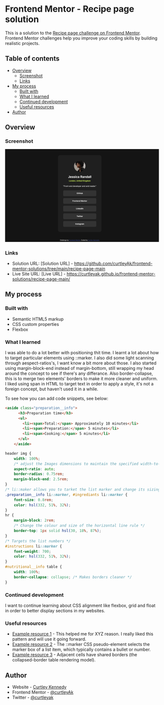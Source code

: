 # Frontend Mentor - Recipe page solution

This is a solution to the [Recipe page challenge on Frontend Mentor](https://www.frontendmentor.io/challenges/recipe-page-KiTsR8QQKm). Frontend Mentor challenges help you improve your coding skills by building realistic projects. 

## Table of contents

- [Overview](#overview)
  - [Screenshot](#screenshot)
  - [Links](#links)
- [My process](#my-process)
  - [Built with](#built-with)
  - [What I learned](#what-i-learned)
  - [Continued development](#continued-development)
  - [Useful resources](#useful-resources)
- [Author](#author)


## Overview

### Screenshot

![Project Solution Screenshot](<../social-links-profile-main/Screenshot 2025-05-04 at 13.10.57.png>)

### Links

- Solution URL: [Solution URL] - https://github.com/curtleyAk/frontend-mentor-solutions/tree/main/recipe-page-main
- Live Site URL: [Live URL] - https://curtleyak.github.io/frontend-mentor-solutions/recipe-page-main/

## My process

### Built with

- Semantic HTML5 markup
- CSS custom properties
- Flexbox

### What I learned

I was able to do a lot better with positioning thit time. I learnt a lot about how to target particular elements using ::marker. I also did some light scanning through aespect-ratios's, I want know a bit more about those. I also started using margin-block-end instead of margin-bottom, still wrapping my head around the concept to see if there's any differance. Also border-collapse, this is to merge two elements' borders to make it more cleaner and uniform.
I liked using span in HTML to target text in order to apply a style, it's not a foreign concept, but haven't used it in a while.

To see how you can add code snippets, see below:

```html
<aside class="preparation__info">
      <h3>Preparation time</h3>
      <ul>
        <li><span>Total:</span> Approximately 10 minutes</li>
        <li><span>Preparation:</span> 5 minutes</li>
        <li><span>Cooking:</span> 5 minutes</li>
      </ul>
    </aside>
```
```css
header img {
    width: 100%;
    /* adjust the Images dimensions to maintain the specified width-to-height ratio within the container*/
    aspect-ratio: auto;
    border-radius: 0.75rem;
    margin-block-end: 2.5rem;
}
/* li::maker allows you to tarket the list marker and change its sizing and colour */
.preparation__info li::marker, #ingrediants li::marker {
    font-size: 0.8rem;
    color: hsl(332, 51%, 32%);
}
hr {
    margin-block: 2rem;
    /* Change the colour and size of the horizontal line rule */
    border-top: 1px solid hsl(30, 18%, 87%);
}
/* Targets the list numbers */
#instructions li::marker {
    font-weight: 700;
    color: hsl(332, 51%, 32%);
}
#nutritional__info table {
    width: 100%;
    border-collapse: collapse; /* Makes borders cleaner */
}
```

### Continued development

I want to continue learning about CSS alignment like flexbox, grid and float in order to better display sections in my websites.

### Useful resources

- [Example resource 1](https://developer.mozilla.org/en-US/docs/Web/CSS/aspect-ratio) - This helped me for XYZ reason. I really liked this pattern and will use it going forward.
- [Example resource 2](https://developer.mozilla.org/en-US/docs/Web/CSS/::marker) - The ::marker CSS pseudo-element selects the marker box of a list item, which typically contains a bullet or number. 
- [Example resource 3](https://developer.mozilla.org/en-US/docs/Web/CSS/border-collapse) - Adjacent cells have shared borders (the collapsed-border table rendering model).


## Author

- Website - [Curtley Kennedy](https://github.com/curtleyAk/)
- Frontend Mentor - [@curtleyAk](https://www.frontendmentor.io/profile/curtleyAk)
- Twitter - [@curtleyak](https://www.twitter.com/curtleyak)
